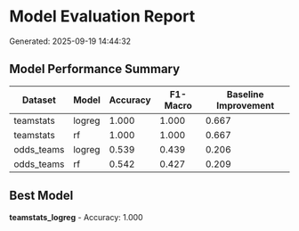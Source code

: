# Model Evaluation Report
Generated: 2025-09-19 14:44:32

## Model Performance Summary
| Dataset | Model | Accuracy | F1-Macro | Baseline Improvement |
|---------|-------|----------|----------|---------------------|
| teamstats | logreg | 1.000 | 1.000 | 0.667 |
| teamstats | rf | 1.000 | 1.000 | 0.667 |
| odds_teams | logreg | 0.539 | 0.439 | 0.206 |
| odds_teams | rf | 0.542 | 0.427 | 0.209 |

## Best Model
**teamstats_logreg** - Accuracy: 1.000
